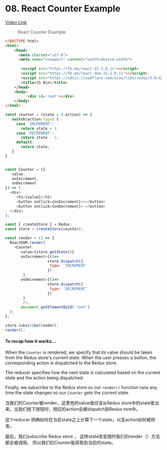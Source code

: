 # 08. React Counter Example
[Video Link](https://egghead.io/lessons/javascript-redux-react-counter-example)

>React Counter Example

```HTML
<!DOCTYPE html>
<html>
    <head>
      <meta charset="utf-8">
      <meta name="viewport" content="width=device-width">
  
       <script src="https://fb.me/react-15.1.0.js"></script>
       <script src="https://fb.me/react-dom-15.1.0.js"></script>
       <script src="https://cdnjs.cloudflare.com/ajax/libs/redux/3.0.4/redux.js"></script>
       <title>JS Bin</title>
    </head>
    <body>
          <div id='root'></div>
    </body>
</html>
```
```JavaScript
const counter = (state = 0,action) => {
   switch(action.type) {
     case 'INCREMENT':
       return state + 1;
     case 'DECREMENT':
       return state - 1;
     default:
       return state;
   }
}


const Counter = ({
   value,
   onIncrement,
   onDecrement
}) => (
  <div>
     <h1>{value}</h1>
     <button onClick={onIncrement}>+</button>
     <button onClick={onDecrement}>-</button>
  </div>
);

const { createStore } = Redux;
const store = createStore(counter);

const render = () => {
  ReactDOM.render(
    <Counter
       value={store.getState()}
       onIncrement={()=>
                   store.dispatch({
                    type: 'INCREMENT'
                   })
        }
       onDecrement={()=>
                   store.dispatch({
                    type: 'DECREMENT'
                   })
        }
        />,
       document.getElementById('root')
  );
};

store.subscribe(render);
render();
```

#### To recap how it works...

When the `Counter` is rendered, we specify that its value should be taken from the Redux store's current state. When the user presses a button, the corresponding action is dispatched to the Redux store.

The reducer specifies how the next state is calculated based on the current state and the action being dispatched.

Finally, we subscribe to the Redux store so our `render()` function runs any time the state changes so our `Counter` gets the current state.

当我们的Counter被render，这里他的value值应该从Redux store中的state拿出来。当我们按下按钮时，相应的action会被dispatch到Redux tore中。

这个reducer 明确如何在当前state之上计算下一个state，以及action如何被转发。

最后，我们subscribe Redux store ， 这样state改变随时我们的render（）方法都会被调用。 所以我们的Counter能获取到当前的state。
